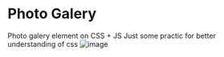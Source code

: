 # Photo Galery
Photo galery element on CSS + JS
Just some practic for better understanding of css
![image](https://user-images.githubusercontent.com/78896628/200324210-04321e85-8147-44d6-9c4a-f7922a071cb6.png)
